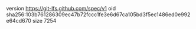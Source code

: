 version https://git-lfs.github.com/spec/v1
oid sha256:103b761286309ec47b72fccc1fe3e6d67ca105bd3f5ec1486ed0e992e64cd670
size 7254
